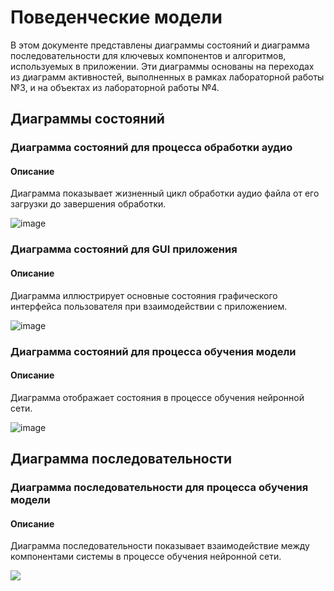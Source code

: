 # Поведенческие модели

В этом документе представлены диаграммы состояний и диаграмма последовательности для ключевых компонентов и алгоритмов, используемых в приложении. Эти диаграммы основаны на переходах из диаграмм активностей, выполненных в рамках лабораторной работы №3, и на объектах из лабораторной работы №4.

## Диаграммы состояний

### Диаграмма состояний для процесса обработки аудио

#### Описание
Диаграмма показывает жизненный цикл обработки аудио файла от его загрузки до завершения обработки.


![image](https://github.com/Retnug228/Lab3Orpo/assets/140345168/1e7f71f9-04ab-4c3a-a93e-f14621772102)


### Диаграмма состояний для GUI приложения

#### Описание
Диаграмма иллюстрирует основные состояния графического интерфейса пользователя при взаимодействии с приложением.


![image](https://github.com/Retnug228/Lab3Orpo/assets/140345168/e7cdeece-66c5-4b0d-9203-2ef1d5c57bbe)



### Диаграмма состояний для процесса обучения модели

#### Описание
Диаграмма отображает состояния в процессе обучения нейронной сети.


![image](https://github.com/Retnug228/Lab3Orpo/assets/140345168/6e0dbe15-ecc8-4626-9df8-eff712bf1a07)



## Диаграмма последовательности

### Диаграмма последовательности для процесса обучения модели

#### Описание
Диаграмма последовательности показывает взаимодействие между компонентами системы в процессе обучения нейронной сети.


[![](https://mermaid.ink/img/pako:eNp1Ur1OwzAQfhXLc3mBDJ2QIoZMKFsWK7EgQvkhdQZUVUpbAQNISCwwIHiFtKQkKrR9hfMbcec0CJSSJXf-fu7OvjH3k0Byi4_kZS5jXx6H4iwTkRcz_FKRqdAPUxEr5jIxYvAGW_jU91DjfwmlnsGK8j7dJrrtnvQRxxi9oEGl5yRmGC70XN-i1wYa_dBq3KPh0LYYPEEJO4SnsO4xGXyRDzUBTSuzUeag7NkwbqBBOYLYcUnZQY2z11Cpd11gWzWsoWTQMCxdILUylQvEF7DFqQ1aYbqBjb7T1399Xn93CauDFffTPSJSw5Ks9YzpKXpjYMYt_7kYm7QulUFy19bHTzHTb91ebetGb8UHPJJZJMIAH3tMRh5X5zKSHrcwDER24XEvniBP5Co5vYp9bqkslwOep4FQ3WJ0hzIIVZI57fKYHZp8AyqcMhQ?type=png)](https://mermaid.live/edit#pako:eNp1Ur1OwzAQfhXLc3mBDJ2QIoZMKFsWK7EgQvkhdQZUVUpbAQNISCwwIHiFtKQkKrR9hfMbcec0CJSSJXf-fu7OvjH3k0Byi4_kZS5jXx6H4iwTkRcz_FKRqdAPUxEr5jIxYvAGW_jU91DjfwmlnsGK8j7dJrrtnvQRxxi9oEGl5yRmGC70XN-i1wYa_dBq3KPh0LYYPEEJO4SnsO4xGXyRDzUBTSuzUeag7NkwbqBBOYLYcUnZQY2z11Cpd11gWzWsoWTQMCxdILUylQvEF7DFqQ1aYbqBjb7T1399Xn93CauDFffTPSJSw5Ks9YzpKXpjYMYt_7kYm7QulUFy19bHTzHTb91ebetGb8UHPJJZJMIAH3tMRh5X5zKSHrcwDER24XEvniBP5Co5vYp9bqkslwOep4FQ3WJ0hzIIVZI57fKYHZp8AyqcMhQ)
